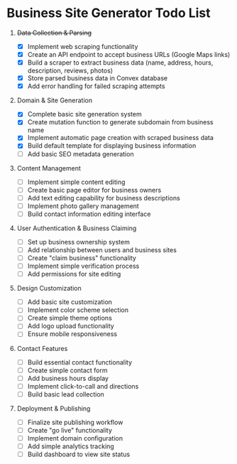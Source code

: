 # Business Site Generator Todo List

1. ~~Data Collection & Parsing~~

    - [x] Implement web scraping functionality
    - [x] Create an API endpoint to accept business URLs (Google Maps links)
    - [x] Build a scraper to extract business data (name, address, hours, description, reviews, photos)
    - [x] Store parsed business data in Convex database
    - [x] Add error handling for failed scraping attempts

2. Domain & Site Generation

    - [x] Complete basic site generation system
    - [x] Create mutation function to generate subdomain from business name
    - [x] Implement automatic page creation with scraped business data
    - [x] Build default template for displaying business information
    - [ ] Add basic SEO metadata generation

3. Content Management

    - [ ] Implement simple content editing
    - [ ] Create basic page editor for business owners
    - [ ] Add text editing capability for business descriptions
    - [ ] Implement photo gallery management
    - [ ] Build contact information editing interface

4. User Authentication & Business Claiming

    - [ ] Set up business ownership system
    - [ ] Add relationship between users and business sites
    - [ ] Create "claim business" functionality
    - [ ] Implement simple verification process
    - [ ] Add permissions for site editing

5. Design Customization

    - [ ] Add basic site customization
    - [ ] Implement color scheme selection
    - [ ] Create simple theme options
    - [ ] Add logo upload functionality
    - [ ] Ensure mobile responsiveness

6. Contact Features

    - [ ] Build essential contact functionality
    - [ ] Create simple contact form
    - [ ] Add business hours display
    - [ ] Implement click-to-call and directions
    - [ ] Build basic lead collection

7. Deployment & Publishing
    - [ ] Finalize site publishing workflow
    - [ ] Create "go live" functionality
    - [ ] Implement domain configuration
    - [ ] Add simple analytics tracking
    - [ ] Build dashboard to view site status
